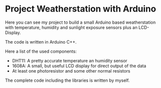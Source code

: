 # Project Weatherstation with Arduino

Here you can see my project to build a small Arduino based weatherstation with temperature, humidity and sunlight exposure sensors plus an LCD-Display.

The code is written in Arduino C++.

Here a list of the used components:
  - DHT11: A pretty accurate temperature an humidity sensor
  - 1608A: A small, but useful LCD display for direct output of the data
  - At least one photoresistor and some other normal resistors


The complete code including the libraries is written by myself.
